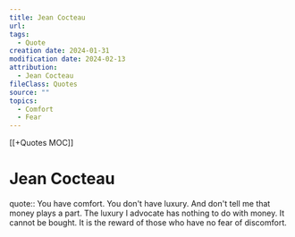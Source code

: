 ```yaml
---
title: Jean Cocteau
url: 
tags:
  - Quote
creation date: 2024-01-31
modification date: 2024-02-13
attribution:
  - Jean Cocteau
fileClass: Quotes
source: ""
topics:
  - Comfort
  - Fear
---
```


[[+Quotes MOC]]

# Jean Cocteau

quote:: You have comfort. You don't have luxury. And don't tell me that money plays a part. The luxury I advocate has nothing to do with money. It cannot be bought. It is the reward of those who have no fear of discomfort.

